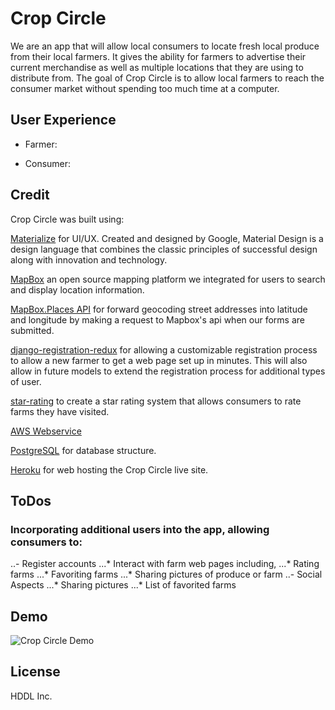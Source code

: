 # Crop Circle

We are an app that will allow local consumers to locate fresh local produce from their local farmers. It gives the ability for farmers to advertise their current merchandise as well as multiple locations that they are using to distribute from.  The goal of Crop Circle is to allow local farmers to reach the consumer market without spending too much time at a computer.

## User Experience
- Farmer: 

- Consumer:

## Credit

Crop Circle was built using:

[Materialize](https://materializecss.com/) for UI/UX. Created and designed by Google, Material Design is a design language that combines the classic principles of successful design along with innovation and technology.

[MapBox](https://www.mapbox.com/) an open source mapping platform we integrated for users to search and display location information.

[MapBox.Places API](https://docs.mapbox.com/api/search/#mapboxplaces) for forward geocoding street addresses into latitude and longitude by making a request to Mapbox's api when our forms are submitted.  

[django-registration-redux](https://django-registration-redux.readthedocs.io/en/latest/) for allowing a customizable registration process to allow a new farmer to get a web page set up in minutes.  This will also allow in future models to extend the registration process for additional types of user.  

[star-rating](https://django-star-ratings.readthedocs.io/en/latest/?badge=latest/) to create a star rating system that allows consumers to rate farms they have visited.

[AWS Webservice](https://docs.aws.amazon.com/s3/index.html)

[PostgreSQL](https://www.postgresql.org) for database structure.

[Heroku](https://www.heroku.com) for web hosting the Crop Circle live site.

## ToDos

### Incorporating additional users into the app, allowing consumers to: 
..- Register accounts 
...* Interact with farm web pages including,
...* Rating farms
...* Favoriting farms
...* Sharing pictures of produce or farm
..- Social Aspects
...* Sharing pictures
...* List of favorited farms

## Demo

![Crop Circle Demo](https://hddl-crop-circle.herokuapp.com/)

## License

HDDL Inc.

